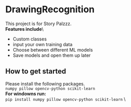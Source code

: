 # DrawingRecognition
This project is for Story Palzzz. \
**Features include**\
*  Custom classes
*  input your own training data
*  Choose between different ML models
*  Save models and open them up later

## How to get started
Please install the following packages. \
  `numpy pillow opencv-python scikit-learn` \
  **For windowns run:** \
    `pip install numpy pillow opencv-python scikit-learn` \
